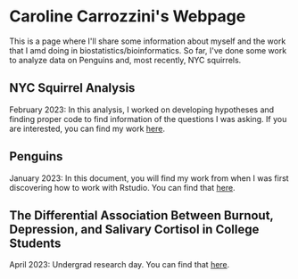 # Caroline Carrozzini's Webpage

This is a page where I'll share some information about myself and the work that I amd doing in biostatistics/bioinformatics. So far, I've done some work to analyze data on Penguins and, most recently, NYC squirrels.

## NYC Squirrel Analysis 
February 2023: In this analysis, I worked on developing hypotheses and finding proper code to find information of the questions I was asking. If you are interested, you can find my work [here](https://carolinecarrozzini.github.io/NYC-squirrels.html).

## Penguins
January 2023: In this document, you will find my work from when I was first discovering how to work with Rstudio. You can find that [here](https://carolinecarrozzini.github.io/BioStatisticsAnalysis/PalmerPenguinsAnalysis.html).

## The Differential Association Between Burnout, Depression, and Salivary Cortisol in College Students
April 2023: Undergrad research day. You can find that [here](https://carolinecarrozzini.github.io/Cortisol-Graphing-Analysis.html).
